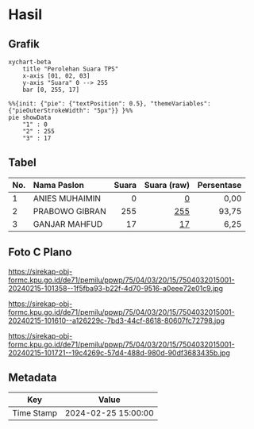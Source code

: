 # Hasil

## Grafik

```mermaid
xychart-beta
    title "Perolehan Suara TPS"
    x-axis [01, 02, 03]
    y-axis "Suara" 0 --> 255
    bar [0, 255, 17]
```

```mermaid
%%{init: {"pie": {"textPosition": 0.5}, "themeVariables": {"pieOuterStrokeWidth": "5px"}} }%%
pie showData
    "1" : 0
    "2" : 255
    "3" : 17
```

## Tabel

| No. | Nama Paslon    | Suara | Suara (raw) | Persentase |
|:--- |:-------------- | -----:| -----------:| ----------:|
| 1   | ANIES MUHAIMIN | 0     | [0][p-1]    | 0,00       |
| 2   | PRABOWO GIBRAN | 255   | [255][p-2]  | 93,75      |
| 3   | GANJAR MAHFUD  | 17    | [17][p-3]   | 6,25       |


[p-1]: https://github.com/gigit-pemilu/pemilu-2024-75-gorontalo/blob/main/pilpres/hitung-suara/sub/75-gorontalo/sub/04-pohuwato/sub/03-randangan/sub/2015-banuroja/sub/001-tps/sub/paslon-1.txt
[p-2]: https://github.com/gigit-pemilu/pemilu-2024-75-gorontalo/blob/main/pilpres/hitung-suara/sub/75-gorontalo/sub/04-pohuwato/sub/03-randangan/sub/2015-banuroja/sub/001-tps/sub/paslon-2.txt
[p-3]: https://github.com/gigit-pemilu/pemilu-2024-75-gorontalo/blob/main/pilpres/hitung-suara/sub/75-gorontalo/sub/04-pohuwato/sub/03-randangan/sub/2015-banuroja/sub/001-tps/sub/paslon-3.txt

## Foto C Plano

https://sirekap-obj-formc.kpu.go.id/de71/pemilu/ppwp/75/04/03/20/15/7504032015001-20240215-101358--1f5fba93-b22f-4d70-9516-a0eee72e01c9.jpg

https://sirekap-obj-formc.kpu.go.id/de71/pemilu/ppwp/75/04/03/20/15/7504032015001-20240215-101610--a126229c-7bd3-44cf-8618-80607fc72798.jpg

https://sirekap-obj-formc.kpu.go.id/de71/pemilu/ppwp/75/04/03/20/15/7504032015001-20240215-101721--19c4269c-57d4-488d-980d-90df3683435b.jpg


## Metadata

| Key        | Value               |
| ---------- | ------------------- |
| Time Stamp | 2024-02-25 15:00:00 |



